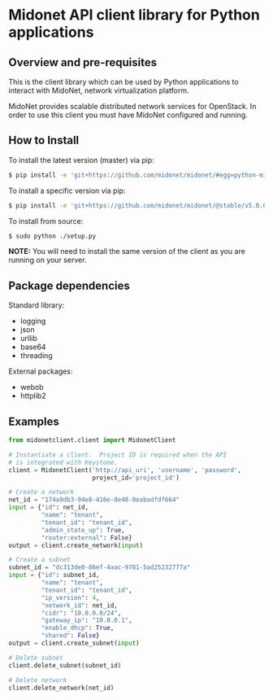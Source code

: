 Midonet API client library for Python applications
==================================================
Overview and pre-requisites
---------------------------

This is the client library which can be used by Python applications to interact with MidoNet, network virtualization platform.

MidoNet provides scalable distributed network services for OpenStack. In order to use this client you must have MidoNet configured and running.

How to Install
--------------

To install the latest version (master) via pip:
```sh
$ pip install -e 'git+https://github.com/midonet/midonet/#egg=python-midonetclient&subdirectory=python-midonetclient'
```

To install a specific version via pip:
```sh
$ pip install -e 'git+https://github.com/midonet/midonet/@stable/v5.0.0#egg=python-midonetclient&subdirectory=python-midonetclient'
```

To install from source:
```sh
$ sudo python ./setup.py
```

**NOTE:** You will need to install the same version of the client as you are running on your server.

Package dependencies
--------------------

Standard library:
 * logging
 * json
 * urllib
 * base64
 * threading

External packages:
 * webob
 * httplib2

Examples
--------

```python
from midonetclient.client import MidonetClient

# Instantiate a client.  Project ID is required when the API
# is integrated with Keystone.
client = MidonetClient('http://api_uri', 'username', 'password',
                       project_id='project_id')

# Create a network
net_id = "174a9db3-94e8-416e-8e48-0eabadfdf664"
input = {"id": net_id,
         "name": "tenant",
         "tenant_id": "tenant_id",
         "admin_state_up": True,
         "router:external": False}
output = client.create_network(input)

# Create a subnet
subnet_id = "dc313de0-86ef-4aac-9781-5ad25232777a"
input = {"id": subnet_id,
         "name": "tenant",
         "tenant_id": "tenant_id",
         "ip_version": 4,
         "network_id": net_id,
         "cidr": "10.0.0.0/24",
         "gateway_ip": "10.0.0.1",
         "enable_dhcp": True,
         "shared": False}
output = client.create_subnet(input)

# Delete subnet
client.delete_subnet(subnet_id)

# Delete network
client.delete_network(net_id)
```
